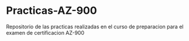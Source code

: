 # Practicas-AZ-900
Repositorio de las practicas realizadas en el curso de preparacion para el examen de certificacion AZ-900
